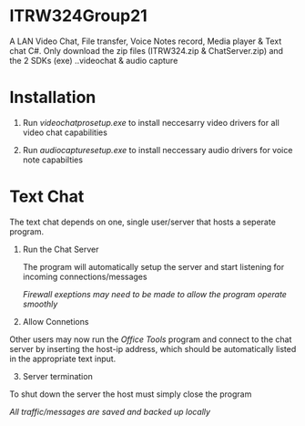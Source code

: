# ITRW324Group21
A LAN Video Chat, File transfer, Voice Notes record, Media player &amp; Text chat C#. Only download the zip files (ITRW324.zip &amp; ChatServer.zip) and the 2 SDKs (exe) ..videochat &amp; audio capture

# Installation

1. Run *videochatprosetup.exe* to install neccesarry video drivers for all video chat capabilities 

2. Run *audiocapturesetup.exe* to install neccessary audio drivers for voice note capabilties

# Text Chat

The text chat depends on one, single user/server that hosts a seperate program.

1. Run the Chat Server
  
   The program will automatically setup the server and start listening for incoming connections/messages
   
   *Firewall exeptions may need to be made to allow the program operate smoothly*
   
2. Allow Connetions

  Other users may now run the *Office Tools* program and connect to the chat server by inserting the host-ip address, which should be automatically listed in the appropriate text input.
  
3. Server termination

  To shut down the server the host must simply close the program
  
  *All traffic/messages are saved and backed up locally*
